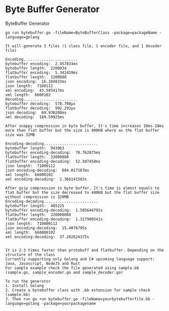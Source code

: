 # Byte Buffer Generator
ByteBuffer Generator

    go run bytebuffer.go -fileName=ByteBufferClass -package=packageName -language=golang
    
    It will generate 3 files (1 class file, 1 encoder file, and 1 decoder file)
    
    Encoding........................
    bytebuffer encoding:  2.457833ms
    bytebuffer length:  2200034
    flatbuffer encoding:  5.342459ms
    flatbuffer length:  3200080
    json encoding:  16.184833ms
    json length:  7100112
    xml encoding:  43.585417ms
    xml length:  6600102
    Decoding........................
    bytebuffer decoding:  578.708µs
    flatbuffer decoding:  992.292µs
    json decoding:  69.930208ms
    xml decoding:  189.59925ms

    After snappy compression in byte buffer, It's time increases 10ms-18ms more than flat buffer but the size is 900KB where as the flat buffer size was 32MB
    
    Encoding-decoding........................
    bytebuffer length:  943963
    bytebuffer encoding-decoding:  70.762875ms
    flatbuffer length:  32000080
    flatbuffer encoding-decoding:  52.507458ms
    json length:  71000112
    json encoding-decoding:  884.017167ms
    xml length:  66000102
    xml encoding-decoding:  2.366141583s

    After gzip compression in byte buffer, It's time is almost equals to flat buffer but the size decreased to 480KB but the flat buffer size without compression is 320MB
    Encoding-decoding........................
    bytebuffer length:  485225
    bytebuffer encoding-decoding:  1.505644792s
    flatbuffer length:  320000080
    flatbuffer encoding-decoding:  1.317980541s
    json length:  710000112
    json encoding-decoding:  15.4076795s
    xml length:  660000102
    xml encoding-decoding:  37.202624375s

    
    It is 2-3 times faster than protobuff and flatbuffer. Depending on the structure of the class
    Currently supporting only Golang and C# upcoming language support: Java, Javascript, NodeJS and Rust
    For sample example check the file generated using sample.bb (sample.go, sample_encoder.go and sample_decoder.go)

    To run the generator
    1. Install Golang
    2. Create a bytebuffer class with .bb extension for sample check (sample.bb)
    3. Then run go run bytebuffer.go -fileName=yourbytebufferfile.bb -language=golang -package=yourpackagename
